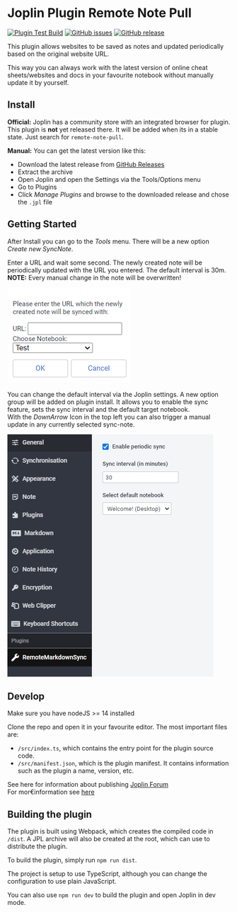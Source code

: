 # Joplin Plugin Remote Note Pull

[![Plugin Test Build](https://github.com/hegerdes/joplin-plugin-remote-note-pull/actions/workflows/test-compile.yml/badge.svg)](https://github.com/hegerdes/joplin-plugin-remote-note-pull/actions/workflows/test-compile.yml) [![GitHub issues](https://img.shields.io/github/issues/hegerdes/joplin-plugin-remote-note-pull.svg)](https://GitHub.com/hegerdes/joplin-plugin-remote-note-pull/issues/) [![GitHub release](https://img.shields.io/github/release/hegerdes/joplin-plugin-remote-note-pull.svg)](https://GitHub.com/hegerdes/joplin-plugin-remote-note-pull/releases/)

This plugin allows websites to be saved as notes and updated periodically based on the original website URL.

This way you can always work with the latest version of online cheat sheets/websites and docs in your favourite notebook without manually update it by yourself.


## Install
**Official:**
Joplin has a community store with an integrated browser for plugin. This plugin is **not** yet released there. It will be added when its in a stable state. Just search for `remote-note-pull`.

**Manual:**
You can get the latest version like this:
 * Download the latest release from [GitHub Releases](https://github.com/hegerdes/joplin-plugin-remote-note-pull/releases)
 * Extract the archive
 * Open Joplin and open the Settings via the Tools/Options menu
 * Go to Plugins
 * Click *Manage Plugins* and browse to the downloaded release and chose the `.jpl` file  

## Getting Started
After Install you can go to the *Tools* menu. There will be a new option *Create new SyncNote*.

Enter a URL and wait some second. The newly created note will be periodically updated with the URL you entered. The default interval is 30m.  
**NOTE:** Every manual change in the note will be overwritten!

![New Note Option Dialog](docs/images/new_note_dialog.png)

You can change the default interval via the Joplin settings. A new option group will be added on plugin install. It allows you to enable the sync feature, sets the sync interval and the default target notebook.  
With the *DownArrow* Icon in the top left you can also trigger a manual update in any currently selected sync-note.

![Settings Dialog](docs/images/settings.png)


## Develop
Make sure you have nodeJS >= 14 installed

Clone the repo and open it in your favourite editor. The most important files are:

- `/src/index.ts`, which contains the entry point for the plugin source code.
- `/src/manifest.json`, which is the plugin manifest. It contains information such as the plugin a name, version, etc.

See here for information about publishing [Joplin Forum](https://discourse.joplinapp.org/t/plugins-multiple-questions-sharing-publishing-etc/30551)  
For mor€information see [here](https://github.com/laurent22/joplin/tree/dev/packages/generator-joplin#publishing-the-plugin)

## Building the plugin

The plugin is built using Webpack, which creates the compiled code in `/dist`. A JPL archive will also be created at the root, which can use to distribute the plugin.

To build the plugin, simply run `npm run dist`.

The project is setup to use TypeScript, although you can change the configuration to use plain JavaScript.

You can also use `npm run dev` to build the plugin and open Joplin in dev mode.
